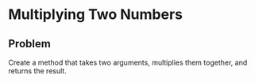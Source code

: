 # Multiplying Two Numbers

## Problem

Create a method that takes two arguments, multiplies them together, and returns the result.
